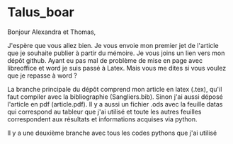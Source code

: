 # Talus_boar

Bonjour Alexandra et Thomas,

J'espère que vous allez bien. Je vous envoie mon premier jet de l'article que je souhaite publier à partir du mémoire. 
Je vous joins un lien vers mon dépôt github. Ayant eu pas mal de problème de mise en page avec libreoffice et word je suis passé à Latex. Mais vous me dites si vous voulez que je repasse à word ?

La branche principale du dépôt comprend mon article en latex (.tex), qu'il faut compiler avec la bibliographie (Sangliers.bib). Sinon j'ai aussi déposé l'article en pdf (article.pdf). Il y a aussi un fichier .ods avec la feuille datas qui correspond au tableur que j'ai utilisé et toute les autres feuilles correspondent aux résultats et informations acquises via python. 

Il y a une deuxième branche avec tous les codes pythons que j'ai utilisé
